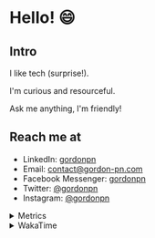 # Hello! 😄

## Intro

I like tech (surprise!).

I'm curious and resourceful.

Ask me anything, I'm friendly!

## Reach me at

- LinkedIn: [gordonpn](https://www.linkedin.com/in/gordonpn/)
- Email: [contact@gordon-pn.com](mailto:contact@gordon-pn.com)
- Facebook Messenger: [gordonpn](https://www.messenger.com/t/Gordonpn)
- Twitter: [@gordonpn](https://twitter.com/Gordonpn)
- Instagram: [@gordonpn](https://www.instagram.com/gordonpn/)

<details>
  <summary>Metrics</summary>

  <img align="center" src="https://github.com/gordonpn/gordonpn/blob/master/github-metrics.svg" alt="GitHub Metrics">

</details>

<details>
  <summary>WakaTime</summary>

  <!--START_SECTION:waka-->
📊 **This Week I Spent My Time On** 

```text
💬 Programming Languages: 
Java                     8 hrs 37 mins       ██████████████████░░░░░░░   72.12 % 
Brazil Dependency Config 1 hr 40 mins        ███░░░░░░░░░░░░░░░░░░░░░░   13.95 % 
XML                      42 mins             █░░░░░░░░░░░░░░░░░░░░░░░░   05.98 % 
TypeScript               25 mins             █░░░░░░░░░░░░░░░░░░░░░░░░   03.60 % 
Bash                     22 mins             █░░░░░░░░░░░░░░░░░░░░░░░░   03.14 % 

🔥 Editors: 
IntelliJ IDEA            11 hrs 5 mins       ███████████████████████░░   92.81 % 
VS Code                  51 mins             ██░░░░░░░░░░░░░░░░░░░░░░░   07.19 % 
```


 Last Updated on 21/08/2024 16:24:48 UTC
<!--END_SECTION:waka-->
</details>
